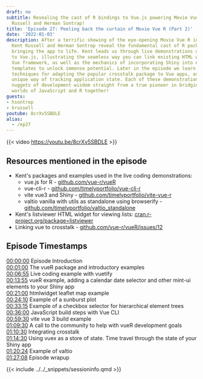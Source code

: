```yaml
---
draft: no
subtitle: Revealing the cast of R bindings to Vue.js powering Movie Vue R with Kent
  Russell and Herman Sontrap!
title: 'Episode 27: Peeling back the curtain of Movie Vue R (Part 2)'
date: '2022-01-03'
description: After a terrific showing of the eye-opening Movie Vue R in episode 26,
  Kent Russell and Herman Sontrop reveal the fundamental cast of R packages and workflows
  bringing the app to life. Kent leads us through live demonstrations of his R packages  binding
  to Vue.js, illustrating the seamless way you can link existing HTML widgets to the
  Vue framework, as well as the mechanics of incorporating Shiny into existing Vue
  templates to unlock immense potential. Later in the episode we learn revolutionary
  techniques for adapting the popular crosstalk package to Vue apps, as well as a
  unique way of tracking application state. Each of these demonstrations reveal many
  nuggets of development wisdom straight from a true pioneer in bridging the amazing
  worlds of JavaScript and R together!
guests:
- hsontrop
- krussell
youtube: 8crXv5SBDLE
alias: 
  - /ep27
---
```


{{< video https://youtu.be/8crXv5SBDLE >}}

## Resources mentioned in the episode

+ Kent's packages and examples used in the live coding demonstrations:
  + vue.js for R - [github.com/vue-r/vueR](https://github.com/vue-r/vueR)
  + vue-cli-r - [github.com/timelyportfolio/vue-cli-r](https://github.com/timelyportfolio/vue-cli-r)
  + vite vue3 and Shiny - [github.com/timelyportfolio/vite-vue-r](https://github.com/timelyportfolio/vite-vue-r)
  + valtio vanilla with utils as standalone using browserify - [github.com/timelyportfolio/valtio_standalone](https://github.com/timelyportfolio/valtio_standalone)
+ Kent's listviewer HTML widget for viewing lists: [cran.r-project.org/package=listviewer](https://cran.r-project.org/package=listviewer)
+ Linking vue to crosstalk - [github.com/vue-r/vueR/issues/12](https://github.com/vue-r/vueR/issues/12)

## Episode Timestamps

[00:00:00](https://youtube.com/watch?v=8crXv5SBDLE&t=0s) Episode Introduction </br>
[00:01:00](https://youtube.com/watch?v=8crXv5SBDLE&t=60s) The vueR package and introductory examples </br>
[00:06:55](https://youtube.com/watch?v=8crXv5SBDLE&t=415s) Live coding example with vuetify </br>
[00:13:55](https://youtube.com/watch?v=8crXv5SBDLE&t=835s) vueR example, adding a calendar date selector and other mint-ui elements to your Shiny app </br>
[00:21:00](https://youtube.com/watch?v=8crXv5SBDLE&t=1260s) htmlwidget leaflet map example </br>
[00:24:10](https://youtube.com/watch?v=8crXv5SBDLE&t=1450s) Example of a sunburst plot </br>
[00:33:15](https://youtube.com/watch?v=8crXv5SBDLE&t=1995s) Example of a checkbox selector for hierarchical element trees </br>
[00:36:00](https://youtube.com/watch?v=8crXv5SBDLE&t=2160s) JavaScript build steps with Vue CLI </br>
[00:59:30](https://youtube.com/watch?v=8crXv5SBDLE&t=3570s) vite vue 3 build example </br>
[01:09:30](https://youtube.com/watch?v=8crXv5SBDLE&t=4170s) A call to the community to help with vueR development goals </br>
[01:10:30](https://youtube.com/watch?v=8crXv5SBDLE&t=4230s) Integrating crosstalk </br>
[01:14:30](https://youtube.com/watch?v=8crXv5SBDLE&t=4470s) Using vuex as a store of state. Time travel through the state of your Shiny app </br>
[01:20:24](https://youtube.com/watch?v=8crXv5SBDLE&t=4824s) Example of valtio </br>
[01:27:08](https://youtube.com/watch?v=8crXv5SBDLE&t=5228s) Episode wrapup </br>

{{< include ../../_snippets/sessioninfo.qmd >}}
